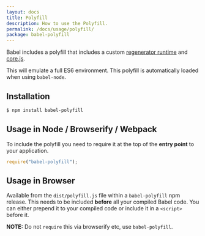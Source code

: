 ```yaml
---
layout: docs
title: Polyfill
description: How to use the Polyfill.
permalink: /docs/usage/polyfill/
package: babel-polyfill
---
```


<p class="lead">
  Babel includes a polyfill that includes a custom
  <a href="https://github.com/facebook/regenerator/blob/master/runtime.js">regenerator runtime</a>
  and <a href="https://github.com/zloirock/core-js">core.js</a>.
</p>

This will emulate a full ES6 environment. This polyfill is automatically loaded
when using `babel-node`.

## Installation

```sh
$ npm install babel-polyfill
```

## Usage in Node / Browserify / Webpack

To include the polyfill you need to require it at the top of the **entry point**
to your application.

```js
require("babel-polyfill");
```

## Usage in Browser

Available from the `dist/polyfill.js` file within a `babel-polyfill` npm release.
This needs to be included **before** all your compiled Babel code. You can either
prepend it to your compiled code or include it in a `<script>`
before it.

**NOTE:** Do not `require` this via browserify etc, use `babel-polyfill`.

